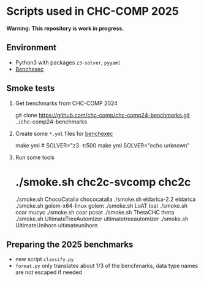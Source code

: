 # Scripts used in CHC-COMP 2025

**Warning: This repository is work in progress.**

## Environment

- Python3 with packages `z3-solver`, `pyyaml`
- [Benchexec](https://github.com/sosy-lab/benchexec)

## Smoke tests

1. Get benchmarks from CHC-COMP 2024

    git clone https://github.com/chc-comp/chc-comp24-benchmarks.git ../chc-comp24-benchmarks

2. Create some `*.yml` files for [benchexec](https://github.com/sosy-lab/benchexec)

    make yml # SOLVER="z3 -t:500
    make yml SOLVER="echo unknown"

3. Run some tools

    # ./smoke.sh chc2c-svcomp chc2c
    ./smoke.sh ChocoCatalia chococatalia
    ./smoke.sh eldarica-2.2 eldarica
    ./smoke.sh golem-x64-linux golem
    ./smoke.sh LoAT loat
    ./smoke.sh coar mucyc
    ./smoke.sh coar pcsat
    ./smoke.sh ThetaCHC theta
    ./smoke.sh UltimateTreeAutomizer ultimatetreeautomizer
    ./smoke.sh UltimateUnihorn ultimateunihorn

## Preparing the 2025 benchmarks

- new script `classify.py`
- `format.py` only translates about 1/3 of the benchmarks, data type names are not escaped if needed